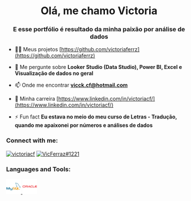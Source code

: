 <h1 align="center">Olá, me chamo Victoria</h1>
<h3 align="center">E esse portfólio é resultado da minha paixão por análise de dados</h3>

- 👨‍💻 Meus projetos [https://github.com/victoriaferrz](https://github.com/victoriaferrz)

- 💬 Me pergunte sobre **Looker Studio (Data Studio), Power BI, Excel e Visualização de dados no geral**

- 📫 Onde me encontrar **vicck.cf@hotmail.com**

- 📄 Minha carreira [https://www.linkedin.com/in/victoriacf/](https://www.linkedin.com/in/victoriacf/)

- ⚡ Fun fact **Eu estava no meio do meu curso de Letras - Tradução, quando me apaixonei por números e análises de dados**

<h3 align="left">Connect with me:</h3>
<p align="left">
<a href="https://linkedin.com/in/victoriacf" target="blank"><img align="center" src="https://raw.githubusercontent.com/rahuldkjain/github-profile-readme-generator/master/src/images/icons/Social/linked-in-alt.svg" alt="victoriacf" height="30" width="40" /></a>
<a href="https://discord.gg/VicFerraz#1221" target="blank"><img align="center" src="https://raw.githubusercontent.com/rahuldkjain/github-profile-readme-generator/master/src/images/icons/Social/discord.svg" alt="VicFerraz#1221" height="30" width="40" /></a>
</p>

<h3 align="left">Languages and Tools:</h3>
<p align="left"> <a href="https://www.mysql.com/" target="_blank" rel="noreferrer"> <img src="https://raw.githubusercontent.com/devicons/devicon/master/icons/mysql/mysql-original-wordmark.svg" alt="mysql" width="40" height="40"/> </a> <a href="https://www.oracle.com/" target="_blank" rel="noreferrer"> <img src="https://raw.githubusercontent.com/devicons/devicon/master/icons/oracle/oracle-original.svg" alt="oracle" width="40" height="40"/> </a> </p>
<!---
- 👋 Hi, I’m @victoriaferrz
- 👀 I’m interested in ...
- 🌱 I’m currently learning ...
- 💞️ I’m looking to collaborate on ...
- 📫 How to reach me ...


victoriaferrz/victoriaferrz is a ✨ special ✨ repository because its `README.md` (this file) appears on your GitHub profile.
You can click the Preview link to take a look at your changes.
--->
